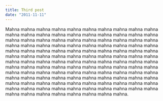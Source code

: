 ```yaml
---
title: Third post
date: "2011-11-11"
---
```


Mahna mahna mahna mahna mahna mahna mahna mahna mahna mahna mahna mahna mahna mahna mahna mahna mahna mahna mahna mahna mahna mahna mahna mahna mahna mahna mahna mahna mahna mahna mahna mahna mahna mahna mahna mahna mahna mahna mahna mahna mahna mahna mahna mahna mahna mahna mahna mahna mahna mahna mahna mahna mahna mahna mahna mahna mahna mahna mahna mahna mahna mahna mahna mahna mahna mahna mahna mahna mahna mahna mahna mahna mahna mahna mahna mahna mahna mahna mahna mahna mahna mahna mahna mahna mahna mahna mahna mahna mahna mahna mahna mahna mahna mahna mahna mahna mahna mahna mahna mahna mahna mahna mahna mahna mahna mahna mahna mahna mahna mahna mahna mahna mahna mahna mahna mahna mahna mahna mahna mahna mahna mahna mahna mahna mahna mahna mahna mahna.
